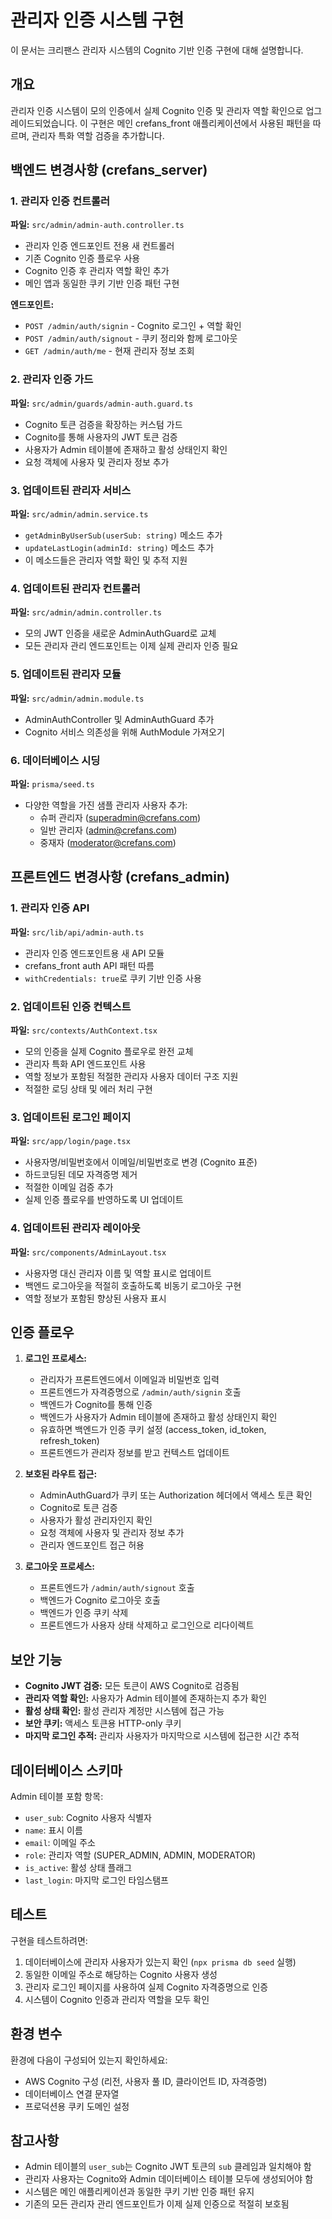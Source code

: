 # 관리자 인증 시스템 구현

이 문서는 크리팬스 관리자 시스템의 Cognito 기반 인증 구현에 대해 설명합니다.

## 개요

관리자 인증 시스템이 모의 인증에서 실제 Cognito 인증 및 관리자 역할 확인으로 업그레이드되었습니다. 이 구현은 메인 crefans_front 애플리케이션에서 사용된 패턴을 따르며, 관리자 특화 역할 검증을 추가합니다.

## 백엔드 변경사항 (crefans_server)

### 1. 관리자 인증 컨트롤러
**파일:** `src/admin/admin-auth.controller.ts`
- 관리자 인증 엔드포인트 전용 새 컨트롤러
- 기존 Cognito 인증 플로우 사용
- Cognito 인증 후 관리자 역할 확인 추가
- 메인 앱과 동일한 쿠키 기반 인증 패턴 구현

**엔드포인트:**
- `POST /admin/auth/signin` - Cognito 로그인 + 역할 확인
- `POST /admin/auth/signout` - 쿠키 정리와 함께 로그아웃
- `GET /admin/auth/me` - 현재 관리자 정보 조회

### 2. 관리자 인증 가드
**파일:** `src/admin/guards/admin-auth.guard.ts`
- Cognito 토큰 검증을 확장하는 커스텀 가드
- Cognito를 통해 사용자의 JWT 토큰 검증
- 사용자가 Admin 테이블에 존재하고 활성 상태인지 확인
- 요청 객체에 사용자 및 관리자 정보 추가

### 3. 업데이트된 관리자 서비스
**파일:** `src/admin/admin.service.ts`
- `getAdminByUserSub(userSub: string)` 메소드 추가
- `updateLastLogin(adminId: string)` 메소드 추가
- 이 메소드들은 관리자 역할 확인 및 추적 지원

### 4. 업데이트된 관리자 컨트롤러
**파일:** `src/admin/admin.controller.ts`
- 모의 JWT 인증을 새로운 AdminAuthGuard로 교체
- 모든 관리자 관리 엔드포인트는 이제 실제 관리자 인증 필요

### 5. 업데이트된 관리자 모듈
**파일:** `src/admin/admin.module.ts`
- AdminAuthController 및 AdminAuthGuard 추가
- Cognito 서비스 의존성을 위해 AuthModule 가져오기

### 6. 데이터베이스 시딩
**파일:** `prisma/seed.ts`
- 다양한 역할을 가진 샘플 관리자 사용자 추가:
  - 슈퍼 관리자 (superadmin@crefans.com)
  - 일반 관리자 (admin@crefans.com)
  - 중재자 (moderator@crefans.com)

## 프론트엔드 변경사항 (crefans_admin)

### 1. 관리자 인증 API
**파일:** `src/lib/api/admin-auth.ts`
- 관리자 인증 엔드포인트용 새 API 모듈
- crefans_front auth API 패턴 따름
- `withCredentials: true`로 쿠키 기반 인증 사용

### 2. 업데이트된 인증 컨텍스트
**파일:** `src/contexts/AuthContext.tsx`
- 모의 인증을 실제 Cognito 플로우로 완전 교체
- 관리자 특화 API 엔드포인트 사용
- 역할 정보가 포함된 적절한 관리자 사용자 데이터 구조 지원
- 적절한 로딩 상태 및 에러 처리 구현

### 3. 업데이트된 로그인 페이지
**파일:** `src/app/login/page.tsx`
- 사용자명/비밀번호에서 이메일/비밀번호로 변경 (Cognito 표준)
- 하드코딩된 데모 자격증명 제거
- 적절한 이메일 검증 추가
- 실제 인증 플로우를 반영하도록 UI 업데이트

### 4. 업데이트된 관리자 레이아웃
**파일:** `src/components/AdminLayout.tsx`
- 사용자명 대신 관리자 이름 및 역할 표시로 업데이트
- 백엔드 로그아웃을 적절히 호출하도록 비동기 로그아웃 구현
- 역할 정보가 포함된 향상된 사용자 표시

## 인증 플로우

1. **로그인 프로세스:**
   - 관리자가 프론트엔드에서 이메일과 비밀번호 입력
   - 프론트엔드가 자격증명으로 `/admin/auth/signin` 호출
   - 백엔드가 Cognito를 통해 인증
   - 백엔드가 사용자가 Admin 테이블에 존재하고 활성 상태인지 확인
   - 유효하면 백엔드가 인증 쿠키 설정 (access_token, id_token, refresh_token)
   - 프론트엔드가 관리자 정보를 받고 컨텍스트 업데이트

2. **보호된 라우트 접근:**
   - AdminAuthGuard가 쿠키 또는 Authorization 헤더에서 액세스 토큰 확인
   - Cognito로 토큰 검증
   - 사용자가 활성 관리자인지 확인
   - 요청 객체에 사용자 및 관리자 정보 추가
   - 관리자 엔드포인트 접근 허용

3. **로그아웃 프로세스:**
   - 프론트엔드가 `/admin/auth/signout` 호출
   - 백엔드가 Cognito 로그아웃 호출
   - 백엔드가 인증 쿠키 삭제
   - 프론트엔드가 사용자 상태 삭제하고 로그인으로 리다이렉트

## 보안 기능

- **Cognito JWT 검증:** 모든 토큰이 AWS Cognito로 검증됨
- **관리자 역할 확인:** 사용자가 Admin 테이블에 존재하는지 추가 확인
- **활성 상태 확인:** 활성 관리자 계정만 시스템에 접근 가능
- **보안 쿠키:** 액세스 토큰용 HTTP-only 쿠키
- **마지막 로그인 추적:** 관리자 사용자가 마지막으로 시스템에 접근한 시간 추적

## 데이터베이스 스키마

Admin 테이블 포함 항목:
- `user_sub`: Cognito 사용자 식별자
- `name`: 표시 이름
- `email`: 이메일 주소
- `role`: 관리자 역할 (SUPER_ADMIN, ADMIN, MODERATOR)
- `is_active`: 활성 상태 플래그
- `last_login`: 마지막 로그인 타임스탬프

## 테스트

구현을 테스트하려면:

1. 데이터베이스에 관리자 사용자가 있는지 확인 (`npx prisma db seed` 실행)
2. 동일한 이메일 주소로 해당하는 Cognito 사용자 생성
3. 관리자 로그인 페이지를 사용하여 실제 Cognito 자격증명으로 인증
4. 시스템이 Cognito 인증과 관리자 역할을 모두 확인

## 환경 변수

환경에 다음이 구성되어 있는지 확인하세요:
- AWS Cognito 구성 (리전, 사용자 풀 ID, 클라이언트 ID, 자격증명)
- 데이터베이스 연결 문자열
- 프로덕션용 쿠키 도메인 설정

## 참고사항

- Admin 테이블의 `user_sub`는 Cognito JWT 토큰의 `sub` 클레임과 일치해야 함
- 관리자 사용자는 Cognito와 Admin 데이터베이스 테이블 모두에 생성되어야 함
- 시스템은 메인 애플리케이션과 동일한 쿠키 기반 인증 패턴 유지
- 기존의 모든 관리자 관리 엔드포인트가 이제 실제 인증으로 적절히 보호됨